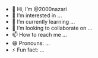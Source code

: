 - 👋 Hi, I’m @2000nazari
- 👀 I’m interested in ...
- 🌱 I’m currently learning ...
- 💞️ I’m looking to collaborate on ...
- 📫 How to reach me ...
- 😄 Pronouns: ...
- ⚡ Fun fact: ...

<!---
2000nazari/2000nazari is a ✨ special ✨ repository because its `README.md` (this file) appears on your GitHub profile.
You can click the Preview link to take a look at your changes.
--->
